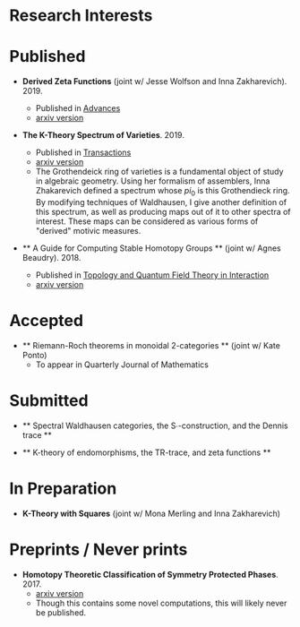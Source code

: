 # Research Interests

# Published



- **Derived Zeta Functions** (joint w/ Jesse Wolfson and Inna Zakharevich). 2019.
  - Published in [Advances](https://www.sciencedirect.com/science/article/abs/pii/S0001870819303706)
  - [arxiv version](https://arxiv.org/abs/1703.09855)

- **The K-Theory Spectrum of Varieties**. 2019. 
  - Published in [Transactions](https://www.ams.org/journals/tran/2019-371-11/S0002-9947-2019-07648-1/)
  - [arxiv version](https://arxiv.org/abs/1505.03136)
  - The Grothendeick ring of varieties is a fundamental object of study in algebraic geometry. Using her formalism of assemblers, Inna Zhakarevich defined a spectrum whose $pi_0$ is this Grothendieck ring. By modifying techniques of Waldhausen, I give another definition of this spectrum, as well as producing maps out of it to other spectra of interest. These maps can be considered as various forms of "derived" motivic measures.

- ** A Guide for Computing Stable Homotopy Groups ** (joint w/ Agnes Beaudry). 2018. 
  - Published in [Topology and Quantum Field Theory in Interaction](http://www.ams.org/books/conm/718/)
  - [arxiv version](https://arxiv.org/abs/1801.07530)

# Accepted

- ** Riemann-Roch theorems in monoidal 2-categories ** (joint w/ Kate Ponto)
  - To appear in Quarterly Journal of Mathematics

# Submitted

- ** Spectral Waldhausen categories, the S∙-construction, and the Dennis trace **

- ** K-theory of endomorphisms, the TR-trace, and zeta functions ** 


# In Preparation

- **K-Theory with Squares** (joint w/ Mona Merling and Inna Zakharevich)


# Preprints / Never prints

- **Homotopy Theoretic Classification of Symmetry Protected Phases**. 2017. 
  - [arxiv version](https://arxiv.org/abs/1708.04264)
  - Though this contains some novel computations, this will likely never be published. 